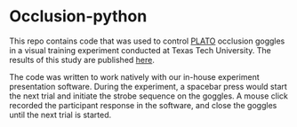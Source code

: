 # Occlusion-python
This repo contains code that was used to control <a href="http://www.translucent.ca/products/plato-visual-occlusion-spectacles/">PLATO</a> occlusion goggles in a visual training experiment conducted at Texas Tech University.
The results of this study are published <a href="http://journals.sagepub.com/doi/abs/10.1177/1541931213601859">here</a>.

The code was written to work natively with our in-house experiment presentation software. During the experiment, a spacebar press would start the next trial and initiate the strobe sequence on the goggles. A mouse click recorded the participant response in the software, and close the goggles until the next trial is started.
